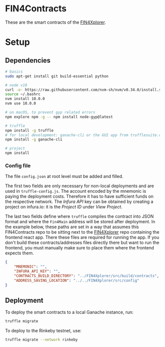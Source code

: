 # FIN4Contracts

These are the smart contracts of the [FIN4Xplorer](https://github.com/FuturICT2/FIN4Xplorer).

# Setup

## Dependencies

```sh
# basics
sudo apt-get install git build-essential python

# node v10
curl -o- https://raw.githubusercontent.com/nvm-sh/nvm/v0.34.0/install.sh | bash
source ~/.bashrc
nvm install 10.0.0
nvm use 10.0.0

# on macOS, to prevent gyp related errors
npm explore npm -g -- npm install node-gyp@latest

# truffle
npm install -g truffle
# for local development: ganache-cli or the GUI app from trufflesuite.com/ganache
npm install -g ganache-cli

# project
npm install
```

### Config file

The file `config.json` at root level must be added and filled.

The first two fields are only necessary for non-local deployments and are used in `truffle-config.js`. The account encoded by the mnemonic is paying the deployment costs. Therefore it has to have sufficient funds on the respective network. The *Infura API* key can be obtained by creating a project on infura.io: it is the *Project ID* under *View Project*.

The last two fields define where `truffle` compiles the contract into JSON format and where the `Fin4Main` address will be stored after deployment. In the example below, these paths are set in a way that assumes this FIN4Contracts repo to be sitting next to the [FIN4Xplorer](https://github.com/FuturICT2/FIN4Xplorer) repo containing the frontend react app. There these files are required for running the app. If you don't build these contracts/addresses files directly there but want to run the frontend, you must manually make sure to place them where the frontend expects them.

```json
{
    "MNEMONIC": "",
    "INFURA_API_KEY": "",
    "CONTRACTS_BUILD_DIRECTORY": "../FIN4Xplorer/src/build/contracts",
    "ADDRESS_SAVING_LOCATION": "../../FIN4Xplorer/src/config"
}
```

## Deployment

To deploy the smart contracts to a local Ganache instance, run:
```sh
truffle migrate
```

To deploy to the Rinkeby testnet, use:

```sh
truffle migrate --network rinkeby
```
